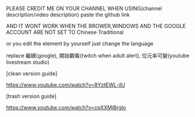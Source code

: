 PLEASE CREDIT ME ON YOUR CHANNEL WHEN USING(channel description/video description) paste the github link

AND IT WONT WORK WHEN THE BROWER,WINDOWS AND THE GOOGLE ACCOUNT ARE NOT SET TO Chinese Traditional

or you edit the element by yourself just change the language

replace 繼續(google), 開始觀看(twitch when adult alert), 位元率可變(youtube livestream studio)

[clean version guide]

https://www.youtube.com/watch?v=8YztEWL-ilU

[trash version guide]

https://www.youtube.com/watch?v=cpXXMjBrglo
